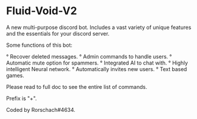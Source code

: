 # Fluid-Void-V2
A new multi-purpose discord bot. Includes a vast variety of unique features and the essentials for your discord server.

Some functions of this bot:

° Recover deleted messages.
° Admin commands to handle users.
° Automatic mute option for spammers.
° Integrated AI to chat with.
° Highly intelligent Neural network.
° Automatically invites new users.
° Text based games.

Please read to full doc to see the entire list of commands.

Prefix is "+".

Coded by Rorschach#4634.
